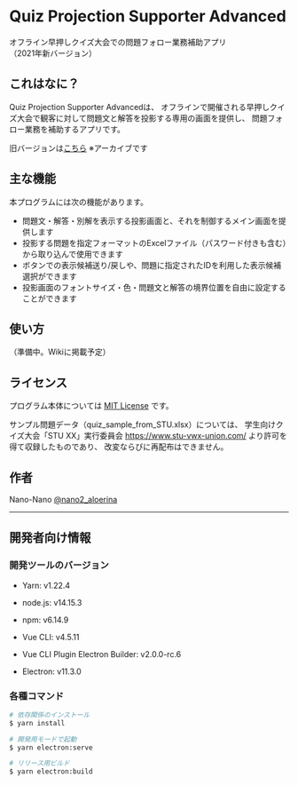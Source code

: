 # Quiz Projection Supporter Advanced

オフライン早押しクイズ大会での問題フォロー業務補助アプリ  
（2021年新バージョン）

## これはなに？

Quiz Projection Supporter Advancedは、
オフラインで開催される早押しクイズ大会で観客に対して問題文と解答を投影する専用の画面を提供し、
問題フォロー業務を補助するアプリです。

旧バージョンは[こちら](https://github.com/nano-nano/quiz_projection_supporter) ※アーカイブです

## 主な機能

本プログラムには次の機能があります。

 - 問題文・解答・別解を表示する投影画面と、それを制御するメイン画面を提供します
 - 投影する問題を指定フォーマットのExcelファイル（パスワード付きも含む）から取り込んで使用できます
 - ボタンでの表示候補送り/戻しや、問題に指定されたIDを利用した表示候補選択ができます
 - 投影画面のフォントサイズ・色・問題文と解答の境界位置を自由に設定することができます

## 使い方

（準備中。Wikiに掲載予定）

## ライセンス

プログラム本体については [MIT License](https://github.com/tcnksm/tool/blob/master/LICENCE) です。

サンプル問題データ（quiz_sample_from_STU.xlsx）については、
学生向けクイズ大会「STU XX」実行委員会 https://www.stu-vwx-union.com/ より許可を得て収録したものであり、
改変ならびに再配布はできません。

## 作者

Nano-Nano
[@nano2_aloerina](https://twitter.com/nano2_aloerina)

---

## 開発者向け情報

### 開発ツールのバージョン

- Yarn: v1.22.4
- node.js: v14.15.3
- npm: v6.14.9
- Vue CLI: v4.5.11

- Vue CLI Plugin Electron Builder: v2.0.0-rc.6
- Electron: v11.3.0

### 各種コマンド

``` bash
# 依存関係のインストール
$ yarn install

# 開発用モードで起動
$ yarn electron:serve

# リリース用ビルド
$ yarn electron:build
```